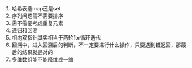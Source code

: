1. 哈希表选map还是set
2. 序列问题需不需要排序
3. 需不需要考虑重复元素
4. 递归和回溯
5. 相向双指针其实相当于两轮for循环迭代
6. 回溯中，进入回溯后的判断，不一定要进行什么操作，只要遇到错返回，那最后的结果就是对的
7. 多维数组能不能降维成一维